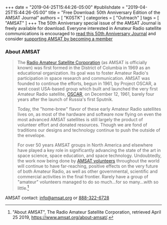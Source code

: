 +++
date = "2019-04-25T15:44:26-05:00"
#publishdate = "2019-04-25T15:44:26-05:00"
title = "Free Download: 50th Anniversary Edition of the AMSAT Journal"
authors = [ "K0STK" ]
categories = [ "Outreach" ]
tags = [ "AMSAT" ]
+++
The 50th Anniversary special issue of the AMSAT Journal is freely available for
download. Everyone interested in Amateur Radio satellite communications is encouraged to 
[read this 50th Anniversary Journal](https://www.amsat.org/wordpress/wp-content/uploads/2019/04/MarchApril-2019_Online.pdf)
and consider [supporting AMSAT by becoming a member](https://www.amsat.org/product-category/amsat-membership/)

<!--more-->

### About AMSAT

>The [Radio Amateur Satellite Corporation](https://en.wikipedia.org/wiki/AMSAT)
>(as AMSAT is officially known) was first formed in the District
>of Columbia in 1969 as an educational organization. Its goal
>was to foster Amateur Radio's participation in space research
>and communication. AMSAT was founded to continue the efforts,
>begun in 1961, by Project OSCAR, a west coast USA-based group
>which built and launched the very first Amateur Radio satellite,
>[OSCAR](https://en.wikipedia.org/wiki/Amateur_radio_satellite), on
>December 12, 1961, barely four years after the launch of Russia's first
>Sputnik.
>
>Today, the "home-brew" flavor of these early Amateur Radio satellites
>lives on, as most of the hardware and software now flying on even
>the most advanced AMSAT satellites is still largely the product
>of volunteer effort and donated resources. Though we are fond of
>traditions our designs and technology continue to push the outside of
>the envelope.
>
>For over 50 years AMSAT groups in North America and elsewhere have
>played a key role in significantly advancing the state of the art in
>space science, space education, and space technology. Undoubtedly, the
>work now being done by
> [AMSAT volunteers](https://www.amsat.org/volunteer-for-amsat/)
>throughout the world will
>continue to have far-reaching, positive effects on the very future
>of both Amateur Radio, as well as other governmental, scientific and
>commercial activities in the final frontier. Rarely have a group of
>"amateur" volunteers managed to do so much...for so many...with so
>little.[^1]

[^1]: "About AMSAT", The Radio Amateur Satellite Corporation, retrieved April 25 2019, https://www.amsat.org/about-amsat/.

AMSAT contact: [info@amsat.org](info@amsat.org)  or [888-322-6728](tel:888-322-6728)
